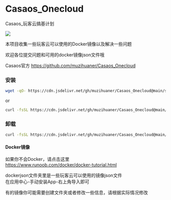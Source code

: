 # Casaos_Onecloud
Casaos_玩客云搞基计划

![](https://cdn.jsdelivr.net/gh/muzihuaner/Casaos_Onecloud@main/img.png)

本项目收集一些玩客云可以使用的Docker镜像以及解决一些问题

欢迎各位提交问题和可用的docker镜像json文件哦

Casaos官方
https://github.com/muzihuaner/Casaos_Onecloud


### 安装

```sh
wget -qO- https://cdn.jsdelivr.net/gh/muzihuaner/Casaos_Onecloud@main/script/casaos.sh | bash
```

or

```sh
curl -fsSL https://cdn.jsdelivr.net/gh/muzihuaner/Casaos_Onecloud@main/script/casaos.sh | bash
```

### 卸载

```sh
curl -fsSL https://cdn.jsdelivr.net/gh/muzihuaner/Casaos_Onecloud@main/script/casaos.sh | bash
```

#### Docker镜像

如果你不会Docker，请点击这里  
https://www.runoob.com/docker/docker-tutorial.html

dockerjson文件夹里是一些玩客云可以使用的镜像json文件  
在应用中心-手动安装App-右上角导入即可  

有的镜像你可能需要创建文件夹或者修改一些信息，请根据实际情况修改



